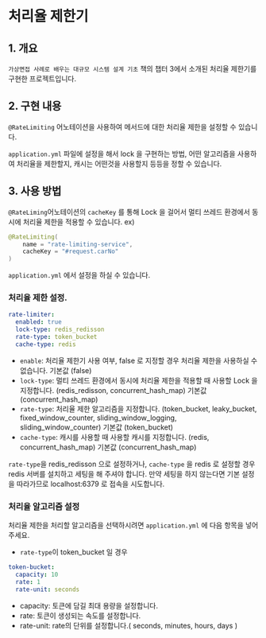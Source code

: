 # 처리율 제한기

## 1. 개요

`가상면접 사례로 배우는 대규모 시스템 설계 기초` 책의 챕터 3에서 소개된 처리율 제한기를 구현한 프로젝트입니다.

## 2. 구현 내용

`@RateLimiting` 어노테이션을 사용하여 메서드에 대한 처리율 제한을 설정할 수 있습니다.

`application.yml` 파일에 설정을 해서 lock 을 구현하는 방법, 어떤 알고리즘을 사용하여 처리율을 제한할지, 캐시는 어떤것을 사용할지 등등을 정할 수 있습니다.

## 3. 사용 방법

`@RateLiming`어노테이션의 `cacheKey` 를 통해 Lock 을 걸어서 멀티 쓰레드 환경에서 동시에 처리율 제한을 적용할 수 있습니다.
ex)

```java
@RateLimiting(
    name = "rate-limiting-service",
    cacheKey = "#request.carNo"
)
```

`application.yml` 에서 설정을 하실 수 있습니다.

### 처리율 제한 설정.

```yaml
rate-limiter:
  enabled: true
  lock-type: redis_redisson
  rate-type: token_bucket
  cache-type: redis

```

- `enable`: 처리율 제한기 사용 여부, false 로 지정할 경우 처리율 제한을 사용하실 수 없습니다. 기본값 (false)
- `lock-type`: 멀티 쓰레드 환경에서 동시에 처리율 제한을 적용할 때 사용할 Lock 을 지정합니다. (redis_redisson, concurrent_hash_map) 기본값 (concurrent_hash_map)
- `rate-type`: 처리율 제한 알고리즘을 지정합니다. (token_bucket, leaky_bucket, fixed_window_counter, sliding_window_logging, sliding_window_counter) 기본값 (token_bucket)
- `cache-type`: 캐시를 사용할 때 사용할 캐시를 지정합니다. (redis, concurrent_hash_map) 기본값 (concurrent_hash_map)

`rate-type`을 redis_redisson 으로 설정하거나, `cache-type` 을 redis 로 설정할 경우 redis 서버를 설치하고 세팅을 해 주셔야 합니다.
만약 세팅을 하지 않는다면 기본 설정을 따라가므로 localhost:6379 로 접속을 시도합니다.

### 처리율 알고리즘 설정

처리율 제한을 처리할 알고리즘을 선택하시려면 `application.yml` 에 다음 항목을 넣어주세요.

- `rate-type`이 token_bucket 일 경우

```yaml
token-bucket:
  capacity: 10
  rate: 1
  rate-unit: seconds
```

- capacity: 토큰에 담길 최대 용량을 설정합니다.
- rate: 토큰이 생성되는 속도를 설정합니다.
- rate-unit: rate의 단위를 설정합니다.( seconds, minutes, hours, days )